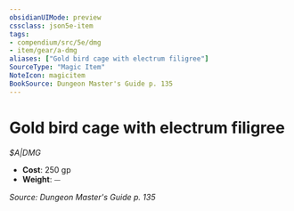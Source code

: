 ```yaml
---
obsidianUIMode: preview
cssclass: json5e-item
tags:
- compendium/src/5e/dmg
- item/gear/a-dmg
aliases: ["Gold bird cage with electrum filigree"]
SourceType: "Magic Item"
NoteIcon: magicitem
BookSource: Dungeon Master's Guide p. 135
---
```

# Gold bird cage with electrum filigree
*$A|DMG*  

- **Cost**: 250 gp
- **Weight**: ⏤

*Source: Dungeon Master's Guide p. 135*